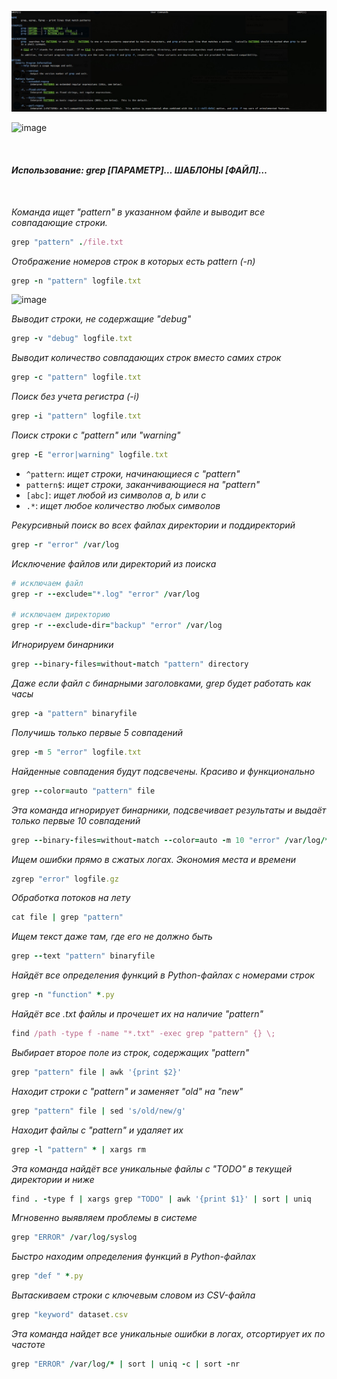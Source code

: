 <p align="center">
<img src="https://github.com/ikozhuhar/grep/blob/main/img/grep.jpeg">
 </p>
 
![image](https://github.com/user-attachments/assets/5a9085de-ab73-44db-bd6a-75a34b54fe5b)

<br/>
 
#### _Использование: grep [ПАРАМЕТР]… ШАБЛОНЫ [ФАЙЛ]…_

<br/>

_Команда ищет "pattern" в указанном файле и выводит все совпадающие строки._

```ruby
grep "pattern" ./file.txt
```

_Отображение номеров строк в которых есть pattern (-n)_

```ruby
grep -n "pattern" logfile.txt
```
![image](https://github.com/user-attachments/assets/aa1ec7c9-ec0a-492f-8c04-9649e1caddf3)

_Выводит строки, не содержащие "debug"_

```ruby
grep -v "debug" logfile.txt
```

_Выводит количество совпадающих строк вместо самих строк_

```ruby
grep -c "pattern" logfile.txt
```

_Поиск без учета регистра (-i)_

```ruby
grep -i "pattern" logfile.txt
```

_Поиск строки с "pattern" или "warning"_

```ruby
grep -E "error|warning" logfile.txt
```

- `^pattern`: _ищет строки, начинающиеся с "pattern"_
- `pattern$`: _ищет строки, заканчивающиеся на "pattern"_
- `[abc]`: _ищет любой из символов a, b или c_
- `.*`: _ищет любое количество любых символов_

_Рекурсивный поиск во всех файлах директории и поддиректорий_

```ruby
grep -r "error" /var/log
```

_Исключение файлов или директорий из поиска_

```ruby
# исключаем файл
grep -r --exclude="*.log" "error" /var/log

# исключаем директорию
grep -r --exclude-dir="backup" "error" /var/log
```

_Игнорируем бинарники_

```ruby
grep --binary-files=without-match "pattern" directory
```

_Даже если файл с бинарными заголовками, grep будет работать как часы_

```ruby
grep -a "pattern" binaryfile
```

_Получишь только первые 5 совпадений_

```ruby
grep -m 5 "error" logfile.txt
```

_Найденные совпадения будут подсвечены. Красиво и функционально_

```ruby
grep --color=auto "pattern" file
```

_Эта команда игнорирует бинарники, подсвечивает результаты и выдаёт только первые 10 совпадений_

```ruby
grep --binary-files=without-match --color=auto -m 10 "error" /var/log/*
```

_Ищем ошибки прямо в сжатых логах. Экономия места и времени_

```ruby
zgrep "error" logfile.gz
```

_Обработка потоков на лету_

```ruby
cat file | grep "pattern"
```

_Ищем текст даже там, где его не должно быть_

```ruby
grep --text "pattern" binaryfile
```

_Найдёт все определения функций в Python-файлах с номерами строк_

```ruby
grep -n "function" *.py
```

_Найдёт все .txt файлы и прочешет их на наличие "pattern"_

```ruby
find /path -type f -name "*.txt" -exec grep "pattern" {} \;
```

_Выбирает второе поле из строк, содержащих "pattern"_

```ruby
grep "pattern" file | awk '{print $2}'
```

_Находит строки с "pattern" и заменяет "old" на "new"_

```ruby
grep "pattern" file | sed 's/old/new/g'
```

_Находит файлы с "pattern" и удаляет их_

```ruby
grep -l "pattern" * | xargs rm
```

_Эта команда найдёт все уникальные файлы с "TODO" в текущей директории и ниже_

```ruby
find . -type f | xargs grep "TODO" | awk '{print $1}' | sort | uniq
```

_Мгновенно выявляем проблемы в системе_

```ruby
grep "ERROR" /var/log/syslog
```

_Быстро находим определения функций в Python-файлах_

```ruby
grep "def " *.py
```

_Вытаскиваем строки с ключевым словом из CSV-файла_

```ruby
grep "keyword" dataset.csv
```

_Эта команда найдет все уникальные ошибки в логах, отсортирует их по частоте_

```ruby
grep "ERROR" /var/log/* | sort | uniq -c | sort -nr
```


